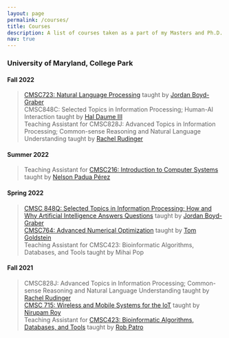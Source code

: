 ```yaml
---
layout: page
permalink: /courses/
title: Courses
description: A list of courses taken as a part of my Masters and Ph.D. Degree in Computer Science and the courses that I assist in teaching.
nav: true
---
```

<!-- ####  -->
### **University of Maryland, College Park**
<!-- Courses taken during the PhD program at UMD. -->
<!-- #### **Spring 2023** 
>  CMSC848D: Selected Topics in Information Processing; Explainable Natural Language Processing taught by [Marine Carpuat](https://www.cs.umd.edu/~marine/)<br />
>  CMSC742: Algorithms in Machine Learning: Guarantees and Analyses taught by [Furong Huang](http://users.umiacs.umd.edu/~hal/)<br />
>  Teaching Assistant for CMSC470: Introduction to Natural Language Processing taught by [Jordan Boyd-Graber](http://users.umiacs.umd.edu/~jbg/) -->

#### **Fall 2022** 
>  [CMSC723: Natural Language Processing](http://users.umiacs.umd.edu/~jbg/teaching/CMSC_723/) taught by [Jordan Boyd-Graber](http://users.umiacs.umd.edu/~jbg/)<br />
>  CMSC848C: Selected Topics in Information Processing; Human-AI Interaction taught by [Hal Daume III](http://users.umiacs.umd.edu/~hal/)<br />
>  Teaching Assistant for CMSC828J: Advanced Topics in Information Processing; Common-sense Reasoning and Natural Language Understanding taught by [Rachel Rudinger](https://rudinger.github.io)

#### **Summer 2022** 
>  Teaching Assistant for [CMSC216: Introduction to Computer Systems](https://www.cs.umd.edu/class/summer2022/cmsc216/) taught by [Nelson Padua Pérez](https://www.cs.umd.edu/~nelson/)

#### **Spring 2022** 
>  [CMSC 848Q: Selected Topics in Information Processing; How and Why Artificial Intelligence Answers Questions](http://users.umiacs.umd.edu/~jbg/teaching/CMSC_848/) taught by [Jordan Boyd-Graber](http://users.umiacs.umd.edu/~jbg/)<br />
>  [CMSC764: Advanced Numerical Optimization](https://www.cs.umd.edu/~tomg/cmsc764_2022/) taught by [Tom Goldstein](https://www.cs.umd.edu/~tomg/)<br />
>  Teaching Assistant for CMSC423: Bioinformatic Algorithms, Databases, and Tools taught by Mihai Pop

#### **Fall 2021**
>  CMSC828J: Advanced Topics in Information Processing; Common-sense Reasoning and Natural Language Understanding taught by [Rachel Rudinger](https://rudinger.github.io) <br />
>  [CMSC 715: Wireless and Mobile Systems for the IoT](https://www.cs.umd.edu/class/fall2021/cmsc715/) taught by [Nirupam Roy](https://www.cs.umd.edu/~nirupam/)<br />
>  Teaching Assistant for [CMSC423: Bioinformatic Algorithms, Databases, and Tools](https://rob-p.github.io/CMSC423_F21/) taught by [Rob Patro](https://combine-lab.github.io/members/rob-patro.html)


<!-- 
For now, this page is assumed to be a static description of your courses. You can convert it to a collection similar to `_projects/` so that you can have a dedicated page for each course.

Organize your courses by years, topics, or universities, however you like! -->
